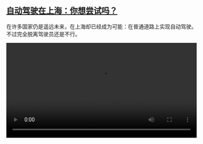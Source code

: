 <!--1607244936000-->
[自动驾驶在上海：你想尝试吗？](https://www.dw.com/zh/%E8%87%AA%E5%8A%A8%E9%A9%BE%E9%A9%B6%E5%9C%A8%E4%B8%8A%E6%B5%B7%EF%BC%9A%E4%BD%A0%E6%83%B3%E5%B0%9D%E8%AF%95%E5%90%97%EF%BC%9F/a-55823770)
------

<p>在许多国家仍是遥远未来，在上海却已经成为可能：在普通道路上实现自动驾驶。不过完全脱离驾驶员还是不行。</small></p><video src="https://tvdownloaddw-a.akamaihd.net/dwtv_video/flv/vdt_zh/2020/bchi201204_001_auto_sd_sor.mp4" controls style="width:100%"></video>
